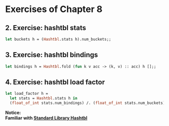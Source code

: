 # Exercises of Chapter 8 
## 2. Exercise: hashtbl stats
```Ocaml
let buckets h = (Hashtbl.stats h).num_buckets;;
```

## 3. Exercise: hashtbl bindings
```Ocaml
let bindings h = Hashtbl.fold (fun k v acc -> (k, v) :: acc) h [];;
```

## 4. Exercise: hashtbl load factor
```Ocaml
let load_factor h =
  let stats = Hashtbl.stats h in
  (float_of_int stats.num_bindings) /. (float_of_int stats.num_buckets);;
```
**Notice:**  
**Familiar with [Standard Library Hashtbl]( https://cs3110.github.io/textbook/chapters/ds/hash_tables.html?highlight=num_buckets#standard-library-hashtbl)**

